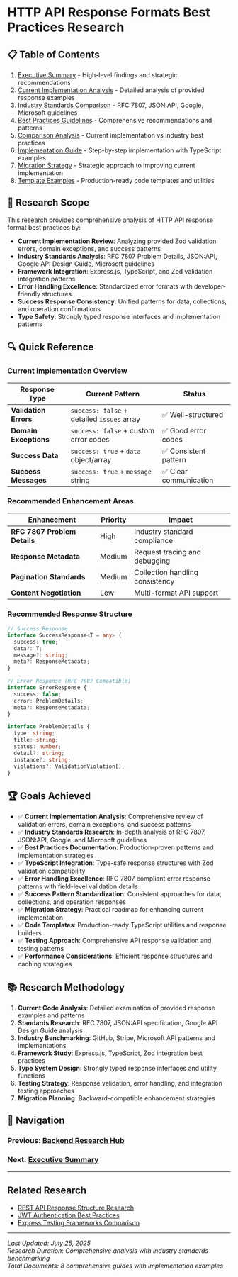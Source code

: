 # HTTP API Response Formats Best Practices Research

## 📋 Table of Contents

1. [Executive Summary](./executive-summary.md) - High-level findings and strategic recommendations  
2. [Current Implementation Analysis](./current-implementation-analysis.md) - Detailed analysis of provided response examples
3. [Industry Standards Comparison](./industry-standards-comparison.md) - RFC 7807, JSON:API, Google, Microsoft guidelines
4. [Best Practices Guidelines](./best-practices-guidelines.md) - Comprehensive recommendations and patterns
5. [Comparison Analysis](./comparison-analysis.md) - Current implementation vs industry best practices
6. [Implementation Guide](./implementation-guide.md) - Step-by-step implementation with TypeScript examples
7. [Migration Strategy](./migration-strategy.md) - Strategic approach to improving current implementation
8. [Template Examples](./template-examples.md) - Production-ready code templates and utilities

## 🎯 Research Scope

This research provides comprehensive analysis of HTTP API response format best practices by:

- **Current Implementation Review**: Analyzing provided Zod validation errors, domain exceptions, and success patterns
- **Industry Standards Analysis**: RFC 7807 Problem Details, JSON:API, Google API Design Guide, Microsoft guidelines
- **Framework Integration**: Express.js, TypeScript, and Zod validation integration patterns  
- **Error Handling Excellence**: Standardized error formats with developer-friendly structures
- **Success Response Consistency**: Unified patterns for data, collections, and operation confirmations
- **Type Safety**: Strongly typed response interfaces and implementation patterns

## 🔍 Quick Reference

### Current Implementation Overview

| Response Type | Current Pattern | Status |
|---------------|-----------------|--------|  
| **Validation Errors** | `success: false` + detailed `issues` array | ✅ Well-structured |
| **Domain Exceptions** | `success: false` + custom error codes | ✅ Good error codes |
| **Success Data** | `success: true` + `data` object/array | ✅ Consistent pattern |
| **Success Messages** | `success: true` + `message` string | ✅ Clear communication |

### Recommended Enhancement Areas

| Enhancement | Priority | Impact |
|-------------|----------|--------|
| **RFC 7807 Problem Details** | High | Industry standard compliance |
| **Response Metadata** | Medium | Request tracing and debugging |
| **Pagination Standards** | Medium | Collection handling consistency |
| **Content Negotiation** | Low | Multi-format API support |

### Recommended Response Structure

```typescript
// Success Response
interface SuccessResponse<T = any> {
  success: true;
  data?: T;
  message?: string;
  meta?: ResponseMetadata;
}

// Error Response (RFC 7807 Compatible)
interface ErrorResponse {
  success: false;
  error: ProblemDetails;
  meta?: ResponseMetadata;
}

interface ProblemDetails {
  type: string;
  title: string;
  status: number;
  detail?: string;
  instance?: string;
  violations?: ValidationViolation[];
}
```

## 🏆 Goals Achieved

- ✅ **Current Implementation Analysis**: Comprehensive review of validation errors, domain exceptions, and success patterns
- ✅ **Industry Standards Research**: In-depth analysis of RFC 7807, JSON:API, Google, and Microsoft guidelines  
- ✅ **Best Practices Documentation**: Production-proven patterns and implementation strategies
- ✅ **TypeScript Integration**: Type-safe response structures with Zod validation compatibility
- ✅ **Error Handling Excellence**: RFC 7807 compliant error response patterns with field-level validation details
- ✅ **Success Pattern Standardization**: Consistent approaches for data, collections, and operation responses
- ✅ **Migration Strategy**: Practical roadmap for enhancing current implementation
- ✅ **Code Templates**: Production-ready TypeScript utilities and response builders
- ✅ **Testing Approach**: Comprehensive API response validation and testing patterns
- ✅ **Performance Considerations**: Efficient response structures and caching strategies

## 📚 Research Methodology

1. **Current Code Analysis**: Detailed examination of provided response examples and patterns
2. **Standards Research**: RFC 7807, JSON:API specification, Google API Design Guide analysis
3. **Industry Benchmarking**: GitHub, Stripe, Microsoft API patterns and implementations
4. **Framework Study**: Express.js, TypeScript, Zod integration best practices
5. **Type System Design**: Strongly typed response interfaces and utility functions
6. **Testing Strategy**: Response validation, error handling, and integration testing approaches
7. **Migration Planning**: Backward-compatible enhancement strategies

## 🔗 Navigation

### Previous: [Backend Research Hub](../README.md)
### Next: [Executive Summary](./executive-summary.md)

---

## Related Research

- [REST API Response Structure Research](../rest-api-response-structure-research/README.md)
- [JWT Authentication Best Practices](../jwt-authentication-best-practices/README.md)
- [Express Testing Frameworks Comparison](../express-testing-frameworks-comparison/README.md)

---

*Last Updated: July 25, 2025*  
*Research Duration: Comprehensive analysis with industry standards benchmarking*  
*Total Documents: 8 comprehensive guides with implementation examples*